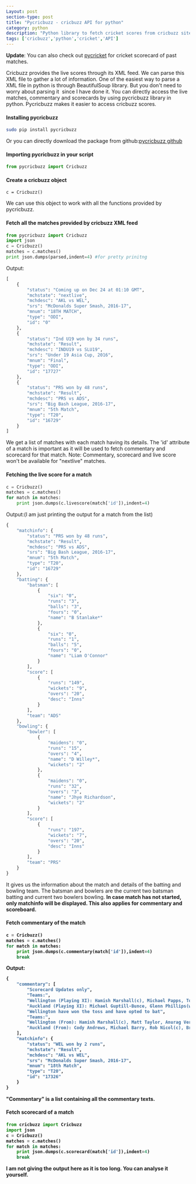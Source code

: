 ```yaml
---
Layout: post
section-type: post
title: "Pycricbuzz - cricbuzz API for python"
category: python
description: "Python library to fetch cricket scores from cricbuzz site"
tags: ['cricbuzz','python','cricket','API']
---
```

<b>Update</b>: You can also check out <a href = "https://github.com/codophobia/pycricket" target="blank">pycricket</a> for cricket scorecard of past matches.

Cricbuzz provides the live scores through its XML feed. We can parse this XML file to gather a lot of information. One of the easiest way to parse a XML file in python is through BeautifulSoup library. But you don't need to worry about parsing it  since I have done it. You can directly access the live matches, commentary and scorecards by using pycricbuzz library in python. Pycricbuzz makes it easier to access cricbuzz scores.

#### Installing pycricbuzz

```bash
sudo pip install pycricbuzz
```

Or you can directly download the package from github:<a href="https://github.com/codophobia/pycricbuzz" target="_blank">pycricbuzz github</a>

#### Importing pycricbuzz in your script

```python
from pycricbuzz import Cricbuzz
```

#### Create a cricbuzz object

```
c = Cricbuzz()
```

We can use this object to work with all the functions provided by pycricbuzz.

#### Fetch all the matches provided by cricbuzz XML feed

```python
from pycricbuzz import Cricbuzz
import json
c = Cricbuzz()
matches = c.matches()
print json.dumps(parsed,indent=4) #for pretty prinitng
```

Output:
```python
[
    {
        "status": "Coming up on Dec 24 at 01:10 GMT",
        "mchstate": "nextlive",
        "mchdesc": "AKL vs WEL",
        "srs": "McDonalds Super Smash, 2016-17",
        "mnum": "18TH MATCH",
        "type": "ODI",
        "id": "0"
    },
    {
        "status": "Ind U19 won by 34 runs",
        "mchstate": "Result",
        "mchdesc": "INDU19 vs SLU19",
        "srs": "Under 19 Asia Cup, 2016",
        "mnum": "Final",
        "type": "ODI",
        "id": "17727"
    },
    {
        "status": "PRS won by 48 runs",
        "mchstate": "Result",
        "mchdesc": "PRS vs ADS",
        "srs": "Big Bash League, 2016-17",
        "mnum": "5th Match",
        "type": "T20",
        "id": "16729"
    }
]
```

We get a list of matches with each match having its details. The 'id' attribute of a match is important as it will be used to fetch commentary and scorecard for that match.
Note: Commentary, scorecard and live score won't be available for "nextlive" matches.

#### Fetching the live score for a match

```python
c = Cricbuzz()
matches = c.matches()
for match in matches:
	print json.dumps(c.livescore(match['id']),indent=4)
```
Output:(I am just printing the output for a match from the list)
```python
{
    "matchinfo": {
        "status": "PRS won by 48 runs",
        "mchstate": "Result",
        "mchdesc": "PRS vs ADS",
        "srs": "Big Bash League, 2016-17",
        "mnum": "5th Match",
        "type": "T20",
        "id": "16729"
    },
    "batting": {
        "batsman": [
            {
                "six": "0",
                "runs": "3",
                "balls": "3",
                "fours": "0",
                "name": "B Stanlake*"
            },
            {
                "six": "0",
                "runs": "1",
                "balls": "5",
                "fours": "0",
                "name": "Liam O'Connor"
            }
        ],
        "score": [
            {
                "runs": "149",
                "wickets": "9",
                "overs": "20",
                "desc": "Inns"
            }
        ],
        "team": "ADS"
    },
    "bowling": {
        "bowler": [
            {
                "maidens": "0",
                "runs": "15",
                "overs": "4",
                "name": "D Willey*",
                "wickets": "2"
            },
            {
                "maidens": "0",
                "runs": "32",
                "overs": "3",
                "name": "Jhye Richardson",
                "wickets": "2"
            }
        ],
        "score": [
            {
                "runs": "197",
                "wickets": "7",
                "overs": "20",
                "desc": "Inns"
            }
        ],
        "team": "PRS"
    }
}
```

It gives us the information about the match and details of the batting and bowling team. The batsman and bowlers are the current two batsman batting and current two bowlers bowling.
<b>In case match has not started, only matchinfo will be displayed. This also applies for commentary and scoreboard.

#### Fetch commentary of the match

```python
c = Cricbuzz()
matches = c.matches()
for match in matches:
	print json.dumps(c.commentary(match['id']),indent=4)
	break
```
Output:
```python
{
    "commentary": [
        "Scorecard Updates only",
        "Teams:",
        "Wellington (Playing XI): Hamish Marshall(c), Michael Papps, Tom Blundell(w), Stephen Murdoch, Michael Pollard, Grant Elliott, Matt Taylor, Luke Woodcock, Jeetan Patel, Anurag Verma, Brent Arnel",
        "Auckland (Playing XI): Michael Guptill-Bunce, Glenn Phillips(w), Rob Nicol(c), Jeet Raval, Mark Chapman, SM Solia, Michael Barry, Ben Horne, Donovan Grobbelaar, Tarun Nethula, Tymal Mills",
        "Wellington have won the toss and have opted to bat",
        "Teams:",
        "Wellington (From): Hamish Marshall(c), Matt Taylor, Anurag Verma, Brent Arnel, Hamish Bennett, Tom Blundell(w), Luke Ronchi, Fraser Colson, Jade Dernbach, Evan Gulbis, Matt McEwan, Ian McPeake, Stephen Murdoch, Ollie Newton, Michael Papps, Jeetan Patel, Michael Pollard, Luke Woodcock, Grant Elliott",
        "Auckland (From): Cody Andrews, Michael Barry, Rob Nicol(c), Bradley Cachopa, Mark Chapman, Colin de Grandhomme, Glenn Phillips(w), Lockie Ferguson, Donovan Grobbelaar, Michael Guptill-Bunce, Shawn Hicks, Ben Horne, Tymal Mills, Colin Munro, Tarun Nethula, Robert O'Donnell, Jeet Raval, SM Solia, Mitchell McClenaghan"
    ],
    "matchinfo": {
        "status": "WEL won by 2 runs",
        "mchstate": "Result",
        "mchdesc": "AKL vs WEL",
        "srs": "McDonalds Super Smash, 2016-17",
        "mnum": "18th Match",
        "type": "T20",
        "id": "17326"
    }
}
```

"Commentary" is a list containing all the commentary texts.

#### Fetch scorecard of a match

```python
from cricbuzz import Cricbuzz
import json
c = Cricbuzz()
matches = c.matches()
for match in matches:
	print json.dumps(c.scorecard(match['id']),indent=4)
	break
```

I am not giving the output here as it is too long. You can analyse it yourself.
